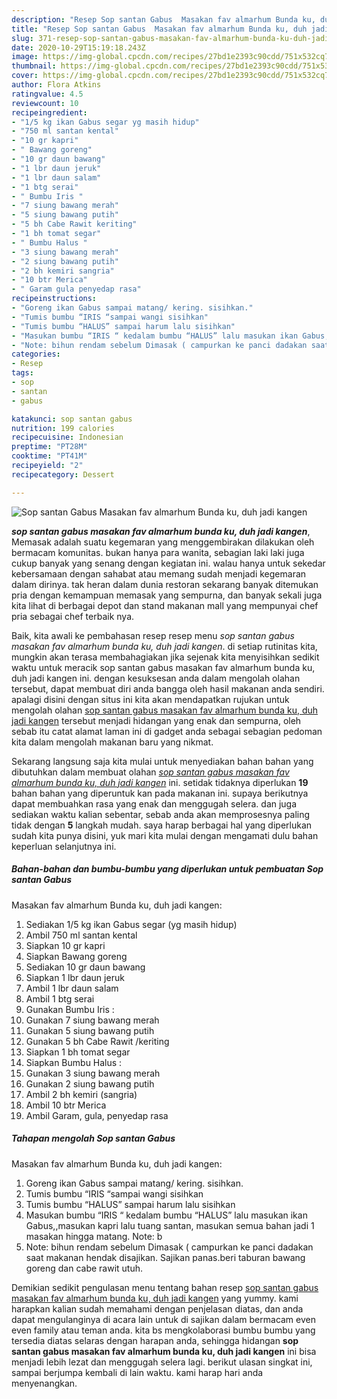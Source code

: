 ```yaml
---
description: "Resep Sop santan Gabus  Masakan fav almarhum Bunda ku, duh jadi kangen yang Bikin Ngiler"
title: "Resep Sop santan Gabus  Masakan fav almarhum Bunda ku, duh jadi kangen yang Bikin Ngiler"
slug: 371-resep-sop-santan-gabus-masakan-fav-almarhum-bunda-ku-duh-jadi-kangen-yang-bikin-ngiler
date: 2020-10-29T15:19:18.243Z
image: https://img-global.cpcdn.com/recipes/27bd1e2393c90cdd/751x532cq70/sop-santan-gabus-masakan-fav-almarhum-bunda-ku-duh-jadi-kangen-foto-resep-utama.jpg
thumbnail: https://img-global.cpcdn.com/recipes/27bd1e2393c90cdd/751x532cq70/sop-santan-gabus-masakan-fav-almarhum-bunda-ku-duh-jadi-kangen-foto-resep-utama.jpg
cover: https://img-global.cpcdn.com/recipes/27bd1e2393c90cdd/751x532cq70/sop-santan-gabus-masakan-fav-almarhum-bunda-ku-duh-jadi-kangen-foto-resep-utama.jpg
author: Flora Atkins
ratingvalue: 4.5
reviewcount: 10
recipeingredient:
- "1/5 kg ikan Gabus segar yg masih hidup"
- "750 ml santan kental"
- "10 gr kapri"
- " Bawang goreng"
- "10 gr daun bawang"
- "1 lbr daun jeruk"
- "1 lbr daun salam"
- "1 btg serai"
- " Bumbu Iris "
- "7 siung bawang merah"
- "5 siung bawang putih"
- "5 bh Cabe Rawit keriting"
- "1 bh tomat segar"
- " Bumbu Halus "
- "3 siung bawang merah"
- "2 siung bawang putih"
- "2 bh kemiri sangria"
- "10 btr Merica"
- " Garam gula penyedap rasa"
recipeinstructions:
- "Goreng ikan Gabus sampai matang/ kering. sisihkan."
- "Tumis bumbu “IRIS “sampai wangi sisihkan"
- "Tumis bumbu “HALUS” sampai harum lalu sisihkan"
- "Masukan bumbu “IRIS “ kedalam bumbu “HALUS” lalu masukan ikan Gabus,,masukan kapri lalu tuang santan, masukan semua bahan jadi 1 masakan hingga matang. Note: b"
- "Note: bihun rendam sebelum Dimasak ( campurkan ke panci dadakan saat makanan hendak disajikan. Sajikan panas.beri taburan bawang goreng dan cabe rawit utuh."
categories:
- Resep
tags:
- sop
- santan
- gabus

katakunci: sop santan gabus 
nutrition: 199 calories
recipecuisine: Indonesian
preptime: "PT28M"
cooktime: "PT41M"
recipeyield: "2"
recipecategory: Dessert

---
```



![Sop santan Gabus 
Masakan fav almarhum Bunda ku, duh jadi kangen](https://img-global.cpcdn.com/recipes/27bd1e2393c90cdd/751x532cq70/sop-santan-gabus-masakan-fav-almarhum-bunda-ku-duh-jadi-kangen-foto-resep-utama.jpg)

<b><i>sop santan gabus 
masakan fav almarhum bunda ku, duh jadi kangen</i></b>, Memasak adalah suatu kegemaran yang menggembirakan dilakukan oleh bermacam komunitas. bukan hanya para wanita, sebagian laki laki juga cukup banyak yang senang dengan kegiatan ini. walau hanya untuk sekedar kebersamaan dengan sahabat atau memang sudah menjadi kegemaran dalam dirinya. tak heran dalam dunia restoran sekarang banyak ditemukan pria dengan kemampuan memasak yang sempurna, dan banyak sekali juga kita lihat di berbagai depot dan stand makanan mall yang mempunyai chef pria sebagai chef terbaik nya.

Baik, kita awali ke pembahasan resep resep menu <i>sop santan gabus 
masakan fav almarhum bunda ku, duh jadi kangen</i>. di setiap rutinitas kita, mungkin akan terasa membahagiakan jika sejenak kita menyisihkan sedikit waktu untuk meracik sop santan gabus 
masakan fav almarhum bunda ku, duh jadi kangen ini. dengan kesuksesan anda dalam mengolah olahan tersebut, dapat membuat diri anda bangga oleh hasil makanan anda sendiri. apalagi disini dengan situs ini kita akan mendapatkan rujukan untuk mengolah olahan <u>sop santan gabus 
masakan fav almarhum bunda ku, duh jadi kangen</u> tersebut menjadi hidangan yang enak dan sempurna, oleh sebab itu catat alamat laman ini di gadget anda sebagai sebagian pedoman kita dalam mengolah makanan baru yang nikmat.




Sekarang langsung saja kita mulai untuk menyediakan bahan bahan yang dibutuhkan dalam membuat olahan <u><i>sop santan gabus 
masakan fav almarhum bunda ku, duh jadi kangen</i></u> ini. setidak tidaknya diperlukan <b>19</b> bahan bahan yang diperuntuk kan pada makanan ini. supaya berikutnya dapat membuahkan rasa yang enak dan menggugah selera. dan juga sediakan waktu kalian sebentar, sebab anda akan memprosesnya paling tidak dengan <b>5</b> langkah mudah. saya harap berbagai hal yang diperlukan sudah kita punya disini, yuk mari kita mulai dengan mengamati dulu bahan keperluan selanjutnya ini.

<!--inarticleads1-->

##### Bahan-bahan dan bumbu-bumbu yang diperlukan untuk pembuatan Sop santan Gabus 
Masakan fav almarhum Bunda ku, duh jadi kangen:

1. Sediakan 1/5 kg ikan Gabus segar (yg masih hidup)
1. Ambil 750 ml santan kental
1. Siapkan 10 gr kapri
1. Siapkan  Bawang goreng
1. Sediakan 10 gr daun bawang
1. Siapkan 1 lbr daun jeruk
1. Ambil 1 lbr daun salam
1. Ambil 1 btg serai
1. Gunakan  Bumbu Iris :
1. Gunakan 7 siung bawang merah
1. Gunakan 5 siung bawang putih
1. Gunakan 5 bh Cabe Rawit /keriting
1. Siapkan 1 bh tomat segar
1. Siapkan  Bumbu Halus :
1. Gunakan 3 siung bawang merah
1. Gunakan 2 siung bawang putih
1. Ambil 2 bh kemiri (sangria)
1. Ambil 10 btr Merica
1. Ambil  Garam, gula, penyedap rasa




<!--inarticleads2-->

##### Tahapan mengolah Sop santan Gabus 
Masakan fav almarhum Bunda ku, duh jadi kangen:

1. Goreng ikan Gabus sampai matang/ kering. sisihkan.
1. Tumis bumbu “IRIS “sampai wangi sisihkan
1. Tumis bumbu “HALUS” sampai harum lalu sisihkan
1. Masukan bumbu “IRIS “ kedalam bumbu “HALUS” lalu masukan ikan Gabus,,masukan kapri lalu tuang santan, masukan semua bahan jadi 1 masakan hingga matang. Note: b
1. Note: bihun rendam sebelum Dimasak ( campurkan ke panci dadakan saat makanan hendak disajikan. Sajikan panas.beri taburan bawang goreng dan cabe rawit utuh.




Demikian sedikit pengulasan menu tentang bahan resep <u>sop santan gabus 
masakan fav almarhum bunda ku, duh jadi kangen</u> yang yummy. kami harapkan kalian sudah memahami dengan penjelasan diatas, dan anda dapat mengulanginya di acara lain untuk di sajikan dalam bermacam even even family atau teman anda. kita bs mengkolaborasi bumbu bumbu yang tersedia diatas selaras dengan harapan anda, sehingga hidangan <b>sop santan gabus 
masakan fav almarhum bunda ku, duh jadi kangen</b> ini bisa menjadi lebih lezat dan menggugah selera lagi. berikut ulasan singkat ini, sampai berjumpa kembali di lain waktu. kami harap hari anda menyenangkan.
